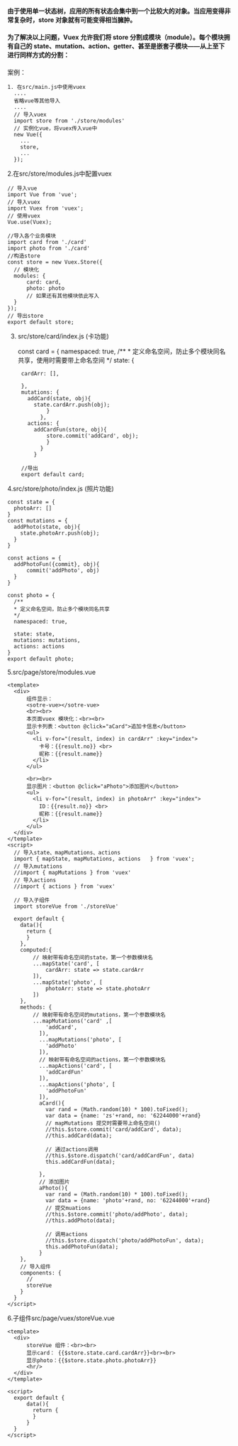 #### 由于使用单一状态树，应用的所有状态会集中到一个比较大的对象。当应用变得非常复杂时，store 对象就有可能变得相当臃肿。
#### 为了解决以上问题，Vuex 允许我们将 store 分割成模块（module）。每个模块拥有自己的 state、mutation、action、getter、甚至是嵌套子模块——从上至下进行同样方式的分割：
案例：

    1. 在src/main.js中使用vuex
      ....
      省略vue等其他导入
      ....
      // 导入vuex
      import store from './store/modules'
      // 实例化vue，将vuex传入vue中
      new Vue({
        ...
        store,
        ...
      });


2.在src/store/modules.js中配置vuex

    // 导入vue
    import Vue from 'vue';
    // 导入vuex
    import Vuex from 'vuex';
    // 使用vuex
    Vue.use(Vuex);

    //导入各个业务模块
    import card from './card'
    import photo from './card'
    //构造store
    const store = new Vuex.Store({
      // 模块化
      modules: {
          card: card,
          photo: photo
          // 如果还有其他模块依此写入
      }
    });
    // 导出store
    export default store;

3. src/store/card/index.js (卡功能)


      const card = {
      namespaced: true,
        /**
        * 定义命名空间，防止多个模块同名共享，使用时需要带上命名空间
        */
      state: {

        cardArr: [],

        },
        mutations: {
          addCard(state, obj){
            state.cardArr.push(obj);
                }
              },
          actions: {
            addCardFun(store, obj){
                store.commit('addCard', obj);
                }
              }
            }

        //导出
        export default card;

4.src/store/photo/index.js (照片功能)

    const state = {
      photoArr: []
    }  
    const mutations = {
      addPhoto(state, obj){
        state.photoArr.push(obj);
      }
    }

    const actions = {
      addPhotoFun({commit}, obj){
          commit('addPhoto', obj)
      }
    }

    const photo = {
      /**
      * 定义命名空间，防止多个模块同名共享
      */
      namespaced: true,

      state: state,
      mutations: mutations,
      actions: actions
    }
    export default photo;

5.src/page/store/modules.vue

    <template>
      <div>
          组件显示：
          <sotre-vue></sotre-vue>
          <br><br>
          本页面vuex 模块化：<br><br>
          显示卡列表：<button @click="aCard">追加卡信息</button>
          <ul>
            <li v-for="(result, index) in cardArr" :key="index">
              卡号：{{result.no}} <br>
              昵称：{{result.name}}
            </li>
          </ul>

          <br><br>
          显示图片：<button @click="aPhoto">添加图片</button>
          <ul>
            <li v-for="(result, index) in photoArr" :key="index">
              ID：{{result.no}} <br>
              昵称：{{result.name}}
            </li>
          </ul>
      </div>
    </template>
    <script>
      // 导入state、mapMutations、actions   
      import { mapState, mapMutations, actions   } from 'vuex';
      // 导入mutations
      //import { mapMutations } from 'vuex'
      // 导入actions
      //import { actions } from 'vuex'

      // 导入子组件
      import storeVue from './storeVue'

      export default {
        data(){
          return {
          }
        },
        computed:{
            // 映射带有命名空间的state，第一个参数模块名
            ...mapState('card', [
                cardArr: state => state.cardArr
            ]),
            ...mapState('photo', [
                photoArr: state => state.photoArr
            ])
        },
        methods: {
            // 映射带有命名空间的mutations，第一个参数模块名
            ...mapMutations('card' ,[
                'addCard',
              ]),
              ...mapMutations('photo', [
                'addPhoto'
              ]),
              // 映射带有命名空间的actions，第一个参数模块名
              ...mapActions('card', [
                'addCardFun'
              ]),
              ...mapActions('photo', [
                'addPhotoFun'
              ]),
              aCard(){
                var rand = (Math.random(10) * 100).toFixed();
                var data = {name: 'zs'+rand, no: '62244000'+rand}
                // mapMutations 提交时需要带上命名空间()
                //this.$store.commit('card/addCard', data);
                //this.addCard(data);

                // 通过actions调用
                //this.$store.dispatch('card/addCardFun', data)
                this.addCardFun(data);

              },
              // 添加图片
              aPhoto(){
                var rand = (Math.random(10) * 100).toFixed();
                var data = {name: 'photo'+rand, no: '62244000'+rand}
                // 提交muations
                //this.$store.commit('photo/addPhoto', data);
                //this.addPhoto(data);

                // 调用actions
                //this.$store.dispatch('photo/addPhotoFun', data);
                this.addPhotoFun(data);
              }
        },
        // 导入组件
        components: {
          //
          storeVue
        }
      }
    </script>

6.子组件src/page/vuex/storeVue.vue

    <template>
      <div> 
          storeVue 组件：<br><br>
          显示card： {{$store.state.card.cardArr}}<br><br>
          显示photo：{{$store.state.photo.photoArr}}
          <hr/>
      </div>
    </template>
    
    <script>
      export default {
          data(){
            return {
            }
          }
      }
    </script>
